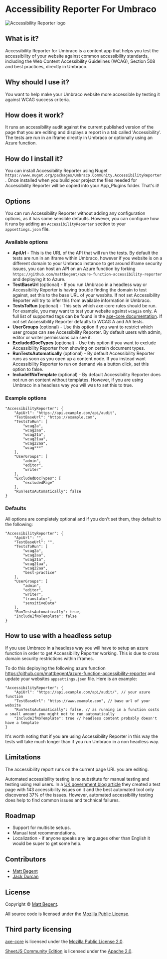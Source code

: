 # Accessibility Reporter For Umbraco

![Accessibility Reporter logo](https://raw.githubusercontent.com/mattbegent/umbraco-accessibility-reporter/main/logos/logo64.png)

## What is it?

Accessibility Reporter for Umbraco is a content app that helps you test the accessibility of your website against common accessibility standards, including the Web Content Accessibility Guidelines (WCAG), Section 508 and best practices, directly in Umbraco.

## Why should I use it?

You want to help make your Umbraco website more accessible by testing it against WCAG success criteria.

## How does it work?

It runs an accessibility audit against the current published version of the page that you are editing and displays a report in a tab called 'Accessibility'. The tests are run in an iframe directly in Umbraco or optionally using an Azure function.

## How do I install it?

You can install Accessibility Reporter using Nuget `https://www.nuget.org/packages/Umbraco.Community.AccessibilityReporter`. Once installed when you build your project the files needed for Accessibility Reporter will be copied into your App_Plugins folder. That's it!

## Options

You can run Accessibility Reporter without adding any configuration options, as it has some sensible defaults. However, you can configure how it runs by adding an `AccessibilityReporter` section to your `appsettings.json` file.

### Available options

- **ApiUrl** - This is the URL of the API that will run the tests. By default the tests are run in an iframe within Umbraco, however if you website is on a different domain to your Umbraco instance to get around iframe security issues, you can host an API on an Azure function by forking `https://github.com/mattbegent/azure-function-accessibility-reporter` and deploying it to Azure.  
- **TestBaseUrl** (optional) - If you run Umbraco in a headless way or Accessibility Reporter is having trouble finding the domain to test against, set this to the base URL of your wesbite. If not set Accessibility Reporter will try to infer this from available information in Umbraco.
- **TestsToRun** (optional) - This sets which axe-core rules should be run. For example, you may want to test your website against `wcag2a` only. A full list of supported tags can be found in the [axe-core documentation](https://www.deque.com/axe/core-documentation/api-documentation/#axe-core-tags). If not set Accessibility Reporter defaults to WCAG A and AA tests. 
- **UserGroups** (optional) - Use this option if you want to restrict which user groups can see Accessibility Reporter. By default users with admin, editor or writer permissions can see it.
- **ExcludedDocTypes** (optional) - Use this option if you want to exclude Accessibility Reporter from showing on certain document types.
- **RunTestsAutomatically** (optional) - By default Accessibility Reporter runs as soon as you open up a content node. If you instead want Accessibility Reporter to run on demand via a button click, set this option to false.
- **IncludeIfNoTemplate** (optional) - By default Accessibility Reporter does not run on content without templates. However, if you are using Umbraco in a headless way you will was to set this to true.

### Example options

    "AccessibilityReporter": {
        "ApiUrl": "https://api.example.com/api/audit",
        "TestBaseUrl": "https://example.com",
        "TestsToRun": [
            "wcag2a", 
            "wcag2aa", 
            "wcag21a", 
            "wcag21aa", 
            "wcag22aa",
            "wcag***"
        ],
        "UserGroups": [
            "admin",
            "editor",
            "writer"
        ],
        "ExcludedDocTypes": [
            "excludedPage"
        ],
        "RunTestsAutomatically": false
    }

### Defaults

All options are completely optional and if you don't set them, they default to the following:

    "AccessibilityReporter": {
        "ApiUrl": "",
        "TestBaseUrl": "",
        "TestsToRun": [
            "wcag2a", 
            "wcag2aa", 
            "wcag21a", 
            "wcag21aa", 
            "wcag22aa",
            "best-practice"
        ],
        "UserGroups": [
            "admin",
            "editor",
            "writer",
            "translator", 
            "sensitiveData"
        ],
        "RunTestsAutomatically": true,
        "IncludeIfNoTemplate": false 
    }

## How to use with a headless setup

If you use Umbraco in a headless way you will have to setup an azure function in order to get Accessibility Reporter working. This is due to cross domain security restrictions within iframes.

To do this deploying the following azure function https://github.com/mattbegent/azure-function-accessibility-reporter and update your websites `appsettings.json` file. Here is an example:

    "AccessibilityReporter": {
		"ApiUrl": "https://api.example.com/api/audit/", // your azure function
		"TestBaseUrl": "https://www.example.com", // base url of your website
		"RunTestsAutomatically": false, // as running in a function costs a small amount you might not to run automatically
        "IncludeIfNoTemplate": true // headless content probably doesn't have a template
	}

It's worth noting that if you are using Accessibility Reporter in this way the tests will take much longer than if you run Umbraco in a non headless way.

## Limitations

The accessibility report runs on the current page URL you are editing.

Automated accessibility testing is no substitute for manual testing and testing using real users. In a [UK government blog article](https://accessibility.blog.gov.uk/2017/02/24/what-we-found-when-we-tested-tools-on-the-worlds-least-accessible-webpage/) they created a test page with 143 accessibility issues on it and the best automated tool only discovered 37% of the issues. However, automated accessibility testing does help to find common issues and technical failures.

## Roadmap

- Support for multisite setups.
- Manual test recommendations.
- Localization - if anyone speaks any languages other than English it would be super to get some help.

## Contributors

- [Matt Begent](https://github.com/mattbegent)
- [Jack Durcan](https://github.com/jdurcan)

## License

Copyright © [Matt Begent](https://mattbegent.co.uk/).

All source code is licensed under the [Mozilla Public License](https://github.com/mattbegent/azure-function-accessibility-reporter/blob/main/LICENSE).

## Third party licensing

[axe-core](https://github.com/dequelabs/axe-core) is licensed under the [Mozilla Public License 2.0](https://www.mozilla.org/en-US/MPL/2.0/).

[SheetJS Community Edition](https://docs.sheetjs.com/) is licensed under the [Apache 2.0](http://www.apache.org/licenses/LICENSE-2.0).